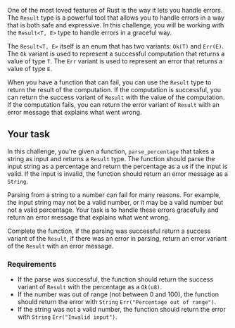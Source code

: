 One of the most loved features of Rust is the way it lets you handle errors. The `Result` type is a powerful tool that allows you to handle errors in a way that is both safe and expressive. In this challenge, you will be working with the `Result<T, E>` type to handle errors in a graceful way.

The `Result<T, E>` itself is an enum that has two variants: `Ok(T)` and `Err(E)`. The `Ok` variant is used to represent a successful computation that returns a value of type `T`. The `Err` variant is used to represent an error that returns a value of type `E`.

When you have a function that can fail, you can use the `Result` type to return the result of the computation. If the computation is successful, you can return the success variant of `Result` with the value of the computation. If the computation fails, you can return the error variant of `Result` with an error message that explains what went wrong.

## Your task

In this challenge, you're given a function, `parse_percentage` that takes a string as input and returns a `Result` type. The function should parse the input string as a percentage and return the percentage as a `u8` if the input is valid. If the input is invalid, the function should return an error message as a `String`.

Parsing from a string to a number can fail for many reasons. For example, the input string may not be a valid number, or it may be a valid number but not a valid percentage. Your task is to handle these errors gracefully and return an error message that explains what went wrong.

Complete the function, if the parsing was successful return a success variant of the `Result`, if there was an error in parsing, return an error variant of the `Result` with an error message.

### Requirements

- If the parse was successful, the function should return the success variant of `Result` with the percentage as a `Ok(u8)`.
- If the number was out of range (not between 0 and 100), the function should return the error with `String` `Err("Percentage out of range")`.
- If the string was not a valid number, the function should return the error with `String` `Err("Invalid input")`.
